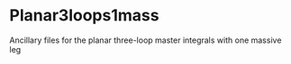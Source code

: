 # Planar3loops1mass
Ancillary files for the planar three-loop master integrals with one massive leg
